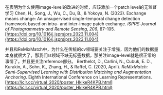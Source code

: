 在表明为什么使用image-level的改进的时候，应该添加一个patch level的无监督学习
Chen, H., Song, J., Wu, C., Du, B., & Yokoya, N. (2023). Exchange means change: An unsupervised single-temporal change detection framework based on intra- and inter-image patch exchange. _ISPRS Journal of Photogrammetry and Remote Sensing_, _206_, 87–105. [https://doi.org/10.1016/j.isprsjprs.2023.11.004](https://doi.org/10.1016/j.isprsjprs.2023.11.004)

并且和ReMixMatch中，为什么在传统的cv领域要关注于增强，因为他们的数据量本身就很大了，那我们rs领域不缺无标签数据，那关注image-level就是很正常的事情了。并且更关注reference部分。
Berthelot, D., Carlini, N., Cubuk, E. D., Kurakin, A., Sohn, K., Zhang, H., & Raffel, C. (2020, April). _ReMixMatch: Semi-Supervised Learning with Distribution Matching and Augmentation Anchoring_. Eighth International Conference on Learning Representations. [https://iclr.cc/virtual_2020/poster_HklkeR4KPB.html](https://iclr.cc/virtual_2020/poster_HklkeR4KPB.html)
